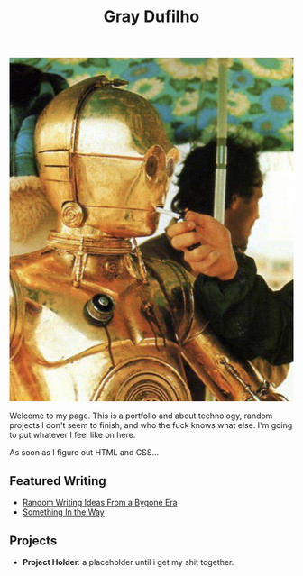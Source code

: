 ﻿---
title: Gray Dufilho
layout: layout.njk
---

![This is me](./images/c3po_smoking.jpg)

Welcome to my page. This is a portfolio and about technology, random projects I don't seem to finish, and who the fuck knows what else. I'm going to put whatever I feel like on here. 

As soon as I figure out HTML and CSS...

## Featured Writing

- [Random Writing Ideas From a Bygone Era](/writing/uhhhidk/)
- [Something In the Way](/writing/something/)

## Projects

- **Project Holder**: a placeholder until i get my shit together.


